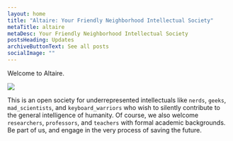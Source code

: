 ```yaml
---
layout: home
title: "Altaire: Your Friendly Neighborhood Intellectual Society"
metaTitle: altaire
metaDesc: Your Friendly Neighborhood Intellectual Society
postsHeading: Updates
archiveButtonText: See all posts
socialImage: ""
---
```

Welcome to Altaire. 

![](/images/altaire-close-removebg.png)

This is an open society for underrepresented intellectuals like `nerds`, `geeks`, `mad_scientists`, and `keyboard_warriors` who wish to silently contribute to the general intelligence of humanity. Of course, we also welcome `researchers`, `professors`, and `teachers` with formal academic backgrounds. Be part of us, and engage in the very process of saving the future.